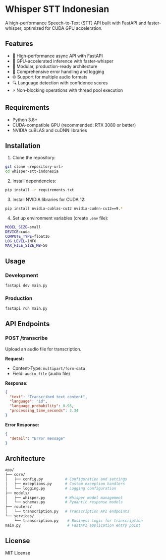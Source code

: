 # Whisper STT Indonesian

A high-performance Speech-to-Text (STT) API built with FastAPI and faster-whisper, optimized for CUDA GPU acceleration.

## Features

- 🚀 High-performance async API with FastAPI
- 🎯 GPU-accelerated inference with faster-whisper
- 🔧 Modular, production-ready architecture
- 📝 Comprehensive error handling and logging
- 🌐 Support for multiple audio formats
- 🔍 Language detection with confidence scores
- ⚡ Non-blocking operations with thread pool execution

## Requirements

- Python 3.8+
- CUDA-compatible GPU (recommended: RTX 3080 or better)
- NVIDIA cuBLAS and cuDNN libraries

## Installation

1. Clone the repository:

```bash
git clone <repository-url>
cd whisper-stt-indonesia
```

2. Install dependencies:

```bash
pip install -r requirements.txt
```

3. Install NVIDIA libraries for CUDA 12:

```bash
pip install nvidia-cublas-cu12 nvidia-cudnn-cu12==9.*
```

4. Set up environment variables (create `.env` file):

```bash
MODEL_SIZE=small
DEVICE=cuda
COMPUTE_TYPE=float16
LOG_LEVEL=INFO
MAX_FILE_SIZE_MB=50
```

## Usage

### Development

```bash
fastapi dev main.py
```

### Production

```bash
fastapi run main.py
```

## API Endpoints

### POST /transcribe

Upload an audio file for transcription.

**Request:**

- Content-Type: `multipart/form-data`
- Field: `audio_file` (audio file)

**Response:**

```json
{
  "text": "Transcribed text content",
  "language": "id",
  "language_probability": 0.95,
  "processing_time_seconds": 2.34
}
```

**Error Response:**

```json
{
  "detail": "Error message"
}
```

## Architecture

```bash
app/
├── core/
│   ├── config.py          # Configuration and settings
│   ├── exceptions.py      # Custom exception handlers
│   └── logging.py         # Logging configuration
├── models/
│   ├── whisper.py         # Whisper model management
│   └── schemas.py         # Pydantic response models
├── routers/
│   └── transcription.py   # Transcription API endpoints
└── services/
    └── transcription.py    # Business logic for transcription
main.py                     # FastAPI application entry point
```

## License

MIT License
